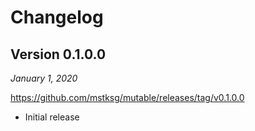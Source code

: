 Changelog
=========

Version 0.1.0.0
---------------

*January 1, 2020*

<https://github.com/mstksg/mutable/releases/tag/v0.1.0.0>

*   Initial release
